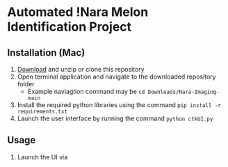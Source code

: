 # Automated !Nara Melon Identification Project

## Installation (Mac)
 1. [Download](https://github.com/LucCote/Nara-Imaging/archive/refs/heads/main.zip) and unzip or clone this repository
 3. Open terminal application and navigate to the downloaded repository folder
    - Example naviagtion command may be ```cd Downloads/Nara-Imaging-main```
 5. Install the required python libraries using the command ```pip install -r requirements.txt```
 6. Launch the user interface by running the command ```python ctkUI.py```

## Usage
1. Launch the UI via
